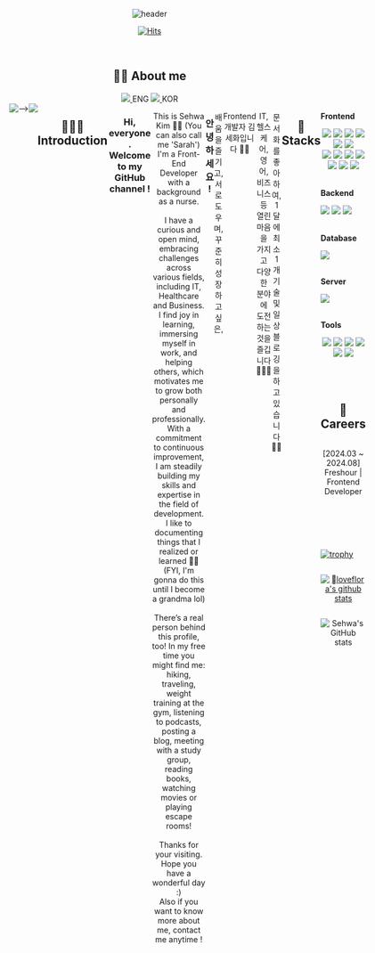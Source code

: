 <div align="center">

![header](https://capsule-render.vercel.app/api?type=waving&color=gradient&height=160&section=header&text=✨%20Welcome%20to%20Sarah's%20DEV%20World%20✨&fontSize=30&animation=fadeIn&fontAlignY=36&fontColor=fff)

[![Hits](https://hits.seeyoufarm.com/api/count/incr/badge.svg?url=https%3A%2F%2Fgithub.com%2Floveflora&count_bg=%23FFB0A4&title_bg=%23555555&icon=github.svg&icon_color=%23E7E7E7&title=GitHub&edge_flat=false)](https://hits.seeyoufarm.com)

</br>


## ✍🏻 About me


<a href="https://polydactyl-cello-2db.notion.site/Sarah-SE-HWA-KIM-14ec1fa6dc0280f9a5b0e9da41e05a96?pvs=4" target="_blank">
<img src="https://img.shields.io/badge/Notion-000000?style=for-the-badge&logo=Notion&logoColor=white">
</a>
 ENG

<a href="https://polydactyl-cello-2db.notion.site/KIM-SE-HWA-c4920e2528ae4e7bb40869f320fc859d?pvs=4" target="_blank">
<img src="https://img.shields.io/badge/Notion-000000?style=for-the-badge&logo=Notion&logoColor=white">
</a>
 KOR

<div style="display:flex; flex-direction:row;>

<!-- <a href="https://oooooooooooo.tistory.com/" target="_blank"> <img src="https://img.shields.io/badge/Tistory-000000?style=for-the-badge&logo=Tistory&logoColor=white"> </a> --> 

<a href="https://oooooooooooo.tistory.com/" target="_blank">
    <img src="https://img.shields.io/badge/Tistory-000000?style=for-the-badge&logo=Tistory&logoColor=white">
</a>

   
</br>
</br>
</br>

## 🙋🏻‍♀️ Introduction

### Hi, everyone. Welcome to my GitHub channel ! </br>
This is Sehwa Kim 👋🏻 (You can also call me 'Sarah')</br>
I'm a Front-End Developer with a background as a nurse. </br>
</br>
I have a curious and open mind, embracing challenges across various fields, including IT, Healthcare and Business.</br>
I find joy in learning, immersing myself in work, and helping others, which motivates me to grow both personally and professionally.</br>
With a commitment to continuous improvement, I am steadily building my skills and expertise in the field of development.</br>
I like to documenting things that I realized or learned ✍🏻 </br>
(FYI, I'm gonna do this until I become a grandma lol) </br>
</br>
There’s a real person behind this profile, too! In my free time you might find me: hiking, traveling, 
</br> weight training at the gym, listening to podcasts, posting a blog, meeting with a study group, reading books, watching movies or playing escape rooms!
</br>
</br>
Thanks for your visiting. </br>
Hope you have a wonderful day :)  </br>
Also if you want to know more about me, contact me anytime !

</br>


### 안녕하세요 ! 

배움을 즐기고, 서로 도우며, 꾸준히 성장하고 싶은,

Frontend 개발자 김세화입니다 👋🏻

IT, 헬스케어, 영어, 비즈니스 등 열린 마음을 가지고 다양한 분야에 도전하는 것을 즐깁니다 🏃🏻‍♂️

문서화를 좋아하여, 1달에 최소 1개 기술 및 일상 블로깅을 하고 있습니다 ✍🏻





</br>
</br>

## 🔨 Stacks
<div style="display:flex; flex-direction:column; align-items:flex-start;">
   <!-- Frontend -->
    <p><strong>Frontend</strong></p>
    <div>
        <img src="https://img.shields.io/badge/html5-E34F26?style=flat-square&logo=html5&logoColor=white"> 
        <img src="https://img.shields.io/badge/css-1572B6?style=flat-square&logo=css3&logoColor=white"> 
       <img src="https://img.shields.io/badge/JavaScript-F7DF1E?style=flat-square&logo=JavaScript&logoColor=black"> 
        <img src="https://img.shields.io/badge/bootstrap-7952B3?style=flat-square&logo=bootstrap&logoColor=white">
        <img src="https://img.shields.io/badge/Sass-CC6699?style=flat-square&logo=Sass&logoColor=white"> 
        <img src="https://img.shields.io/badge/StyledComponents-DB7093?style=flat-square&logo=styled-components&logoColor=white"> 
    </br>
        <img src="https://img.shields.io/badge/Next.js-black?logo=next.js&logoColor=white"> 
        <img src="https://img.shields.io/badge/React-61DAFB?style=flat-square&logo=React&logoColor=black"> 
        <img src="https://img.shields.io/badge/Redux-764ABC?style=flat-square&logo=Redux&logoColor=black"> 
        <img src="https://img.shields.io/badge/TypeScript-3178C6?style=flat-square&logo=TypeScript&logoColor=white"> 
        <img src="https://img.shields.io/badge/jQuery-0769AD?style=flat-square&logo=jQuery&logoColor=white"> 
        <img src="https://img.shields.io/badge/npm-CB3837?style=flat-square&logo=npm&logoColor=white"> 
       <img src="https://img.shields.io/badge/Prettier-F7B93E?style=flat-square&logo=Prettier&logoColor=white"> 
    </div>
   </br>
    <!-- Backend -->
    <p><strong>Backend</strong></p>
    <div>
        <img src="https://img.shields.io/badge/Node.js-339933?style=for-the-badge&logo=Node.js&logoColor=white"> 
        <img src="https://img.shields.io/badge/Express-000000?style=for-the-badge&logo=Express&logoColor=white"> 
        <img src="https://img.shields.io/badge/Sequelize-4479A1?style=for-the-badge&logo=Sequelize&logoColor=white"> 
    </div>
   </br>
    <!-- Database -->
    <p><strong>Database</strong></p>
    <div>
        <img src="https://img.shields.io/badge/MySQL-4479A1?style=for-the-badge&logo=mysql&logoColor=white">
    </div>
   </br>
    <!-- Server -->
    <p><strong>Server</strong></p>
    <div>
   <img src="https://img.shields.io/badge/Amazon AWS-232F3E?style=for-the-badge&logo=amazon aws&logoColor=white"> 
    </div>
     </br>
    <p><strong>Tools</strong></p>
    <div>
        <img src="https://img.shields.io/badge/Git-F05032?style=flat-square&logo=Git&logoColor=white">
        <img src="https://img.shields.io/badge/GitHub-181717?style=flat-square&logo=GitHub&logoColor=white">
        <img src="https://img.shields.io/badge/Figma-F24E1E?style=flat-square&logo=Figma&logoColor=white"> 
   <img src="https://img.shields.io/badge/Postman-FF6C37?style=flat-square&logo=Postman&logoColor=white"> 
        <img src="https://img.shields.io/badge/Notion-000000?style=flat-square&logo=Notion&logoColor=white">
              <img src="https://img.shields.io/badge/Slack-4A154B?style=flat-square&logo=Slack&logoColor=white"> 
</div>

</br>
</br>
</br>

## 🏢 Careers
[2024.03 ~ 2024.08] Freshour | Frontend Developer


</br>
</br>
</br>
</br>

[![trophy](https://github-profile-trophy.vercel.app/?username=loveflora)](https://github.com/ryo-ma/github-profile-trophy)
</br>

[![loveflora's github stats](https://github-readme-stats.vercel.app/api/top-langs/?username=loveflora&show_icons=true&hide_border=true&title_color=004386&icon_color=004386&layout=compact)](https://github.com/loveflora)

![Sehwa's GitHub stats](https://github-readme-stats.vercel.app/api?username=loveflora&show_icons=true&theme=radical)


</div>
